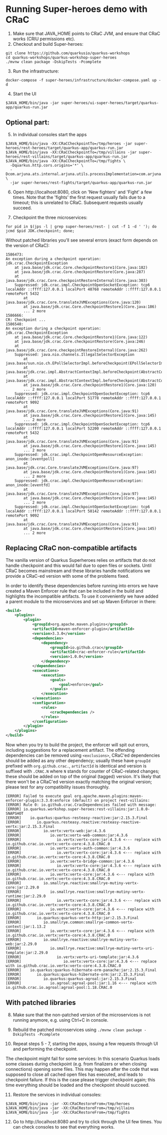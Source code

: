 # Running Super-heroes demo with CRaC

1. Make sure that JAVA_HOME points to CRaC JVM, and ensure that CRaC works (CRIU permissions etc).
2. Checkout and build Super-heroes:

```
git clone https://github.com/quarkusio/quarkus-workshops
cd quarkus-workshops/quarkus-workshop-super-heroes
./mvnw clean package -DskipTests -Pcomplete
```

3. Run the infrastructure:
```
docker-compose -f super-heroes/infrastructure/docker-compose.yaml up -d
```

4. Start the UI
```
$JAVA_HOME/bin/java -jar super-heroes/ui-super-heroes/target/quarkus-app/quarkus-run.jar
```

## Optional part:

5. In individual consoles start the apps
```
$JAVA_HOME/bin/java -XX:CRaCCheckpointTo=/tmp/heroes -jar super-heroes/rest-heroes/target/quarkus-app/quarkus-run.jar 
$JAVA_HOME/bin/java -XX:CRaCCheckpointTo=/tmp/villains -jar super-heroes/rest-villains/target/quarkus-app/quarkus-run.jar
$JAVA_HOME/bin/java -XX:CRaCCheckpointTo=/tmp/fights \
  -Dquarkus.http.cors.origins='*' \
  -Dcom.arjuna.ats.internal.arjuna.utils.processImplementation=com.arjuna.ats.internal.arjuna.utils.UuidProcessId \ 
  -jar super-heroes/rest-fights/target/quarkus-app/quarkus-run.jar
```

6. Open http://localhost:8080, click on 'New fighters' and 'Fight' a few times. Note that the 'fights' the first request usually fails due to a timeout; this is unrelated to CRaC. Subsequent requests usually succeed.

7. Checkpoint the three microservices:

```
for pid in $(jps -l | grep super-heroes/rest- | cut -f 1 -d ' '); do jcmd $pid JDK.checkpoint; done;
```

Without patched libraries you'll see several errors (exact form depends on the version of CRaC):

```
1586473:
An exception during a checkpoint operation:
jdk.crac.CheckpointException
	at java.base/jdk.crac.Core.checkpointRestore1(Core.java:182)
	at java.base/jdk.crac.Core.checkpointRestore(Core.java:287)
	at java.base/jdk.crac.Core.checkpointRestoreInternal(Core.java:303)
	Suppressed: jdk.crac.impl.CheckpointOpenSocketException: tcp6 localAddr ::ffff:127.0.0.1 localPort 48768 remoteAddr ::ffff:127.0.0.1 remotePort 5432
		at java.base/jdk.crac.Core.translateJVMExceptions(Core.java:120)
		at java.base/jdk.crac.Core.checkpointRestore1(Core.java:186)
		... 2 more
1586666:
CR: Checkpoint ...
1586548:
An exception during a checkpoint operation:
jdk.crac.CheckpointException
	at java.base/jdk.crac.Core.checkpointRestore1(Core.java:122)
	at java.base/jdk.crac.Core.checkpointRestore(Core.java:246)
	at java.base/jdk.crac.Core.checkpointRestoreInternal(Core.java:262)
	Suppressed: java.nio.channels.IllegalSelectorException
		at java.base/sun.nio.ch.EPollSelectorImpl.beforeCheckpoint(EPollSelectorImpl.java:384)
		at java.base/jdk.crac.impl.AbstractContextImpl.beforeCheckpoint(AbstractContextImpl.java:66)
		at java.base/jdk.crac.impl.AbstractContextImpl.beforeCheckpoint(AbstractContextImpl.java:66)
		at java.base/jdk.crac.Core.checkpointRestore1(Core.java:120)
		... 2 more
	Suppressed: jdk.crac.impl.CheckpointOpenSocketException: tcp6 localAddr ::ffff:127.0.0.1 localPort 51778 remoteAddr ::ffff:127.0.0.1 remotePort 9092
		at java.base/jdk.crac.Core.translateJVMExceptions(Core.java:91)
		at java.base/jdk.crac.Core.checkpointRestore1(Core.java:145)
		... 2 more
	Suppressed: jdk.crac.impl.CheckpointOpenSocketException: tcp6 localAddr ::ffff:127.0.0.1 localPort 52200 remoteAddr ::ffff:127.0.0.1 remotePort 5432
		at java.base/jdk.crac.Core.translateJVMExceptions(Core.java:91)
		at java.base/jdk.crac.Core.checkpointRestore1(Core.java:145)
		... 2 more
	Suppressed: jdk.crac.impl.CheckpointOpenResourceException: anon_inode:[eventpoll]
		at java.base/jdk.crac.Core.translateJVMExceptions(Core.java:97)
		at java.base/jdk.crac.Core.checkpointRestore1(Core.java:145)
		... 2 more
	Suppressed: jdk.crac.impl.CheckpointOpenResourceException: anon_inode:[eventfd]
		at java.base/jdk.crac.Core.translateJVMExceptions(Core.java:97)
		at java.base/jdk.crac.Core.checkpointRestore1(Core.java:145)
		... 2 more
	Suppressed: jdk.crac.impl.CheckpointOpenSocketException: tcp6 localAddr ::ffff:127.0.0.1 localPort 58142 remoteAddr ::ffff:127.0.0.1 remotePort 9092
		at java.base/jdk.crac.Core.translateJVMExceptions(Core.java:91)
		at java.base/jdk.crac.Core.checkpointRestore1(Core.java:145)
		... 2 more
```

## Replacing CRaC non-compatible artifacts

The vanilla version of Quarkus Superheroes relies on artifacts that do not handle checkpoint
and this would fail due to open files or sockets. Until CRaC becomes mainstream and these
libraries handle notifications we provide a CRaC-ed version with some of the problems fixed.

In order to identify these dependencies before running into errors we have created a Maven Enforcer
rule that can be included in the build and highlights the incompatible artifacts.
To use it conveniently we have added a parent module to the microservices and set up Maven Enforcer
in there:

```xml
<build>
    <plugins>
        <plugin>
            <groupId>org.apache.maven.plugins</groupId>
            <artifactId>maven-enforcer-plugin</artifactId>
            <version>3.3.0</version>
            <dependencies>
                <dependency>
                    <groupId>io.github.crac</groupId>
                    <artifactId>crac-enforcer-rule</artifactId>
                    <version>1.0.0</version>
                </dependency>
            </dependencies>
            <executions>
                <execution>
                    <goals>
                        <goal>enforce</goal>
                    </goals>
                </execution>
            </executions>
            <configuration>
                <rules>
                    <cracDependencies />
                </rules>
            </configuration>
        </plugin>
    </plugins>
</build>
```

Now when you try to build the project, the enforcer will spit out errors, including suggestions
for a replacement artifact. The offending dependencies can be removed using `<exclusions>`,
CRaC'ed dependencies should be added as any other dependency; usually these have `groupId` prefixed
with `org.github.crac.`, `artifactId` is identical and version is suffixed with `.CRAC.N` where `N`
stands for counter of CRaC-related changes; these should be added on top of the original (tagged) version.
It's likely that there won't be a CRaC'ed version exactly matching the original version; please test
for any compatibility issues thoroughly. 

```
[ERROR] Failed to execute goal org.apache.maven.plugins:maven-enforcer-plugin:3.3.0:enforce (default) on project rest-villains: 
[ERROR] Rule 0: io.github.crac.CracDependencies failed with message:
[ERROR] io.quarkus.workshop.super-heroes:rest-villains:jar:1.0.0-SNAPSHOT
[ERROR]    io.quarkus:quarkus-resteasy-reactive:jar:2.15.3.Final
[ERROR]       io.quarkus.resteasy.reactive:resteasy-reactive-vertx:jar:2.15.3.Final
[ERROR]          io.vertx:vertx-web:jar:4.3.6
[ERROR]             io.vertx:vertx-web-common:jar:4.3.6
[ERROR]                io.vertx:vertx-core:jar:4.3.6 <--- replace with io.github.crac.io.vertx:vertx-core:4.3.8.CRAC.0
[ERROR]             io.vertx:vertx-auth-common:jar:4.3.6
[ERROR]                io.vertx:vertx-core:jar:4.3.6 <--- replace with io.github.crac.io.vertx:vertx-core:4.3.8.CRAC.0
[ERROR]             io.vertx:vertx-bridge-common:jar:4.3.6
[ERROR]                io.vertx:vertx-core:jar:4.3.6 <--- replace with io.github.crac.io.vertx:vertx-core:4.3.8.CRAC.0
[ERROR]             io.vertx:vertx-core:jar:4.3.6 <--- replace with io.github.crac.io.vertx:vertx-core:4.3.8.CRAC.0
[ERROR]          io.smallrye.reactive:smallrye-mutiny-vertx-core:jar:2.29.0
[ERROR]             io.smallrye.reactive:smallrye-mutiny-vertx-runtime:jar:2.29.0
[ERROR]                io.vertx:vertx-core:jar:4.3.6 <--- replace with io.github.crac.io.vertx:vertx-core:4.3.8.CRAC.0
[ERROR]             io.vertx:vertx-core:jar:4.3.6 <--- replace with io.github.crac.io.vertx:vertx-core:4.3.8.CRAC.0
[ERROR]       io.quarkus:quarkus-vertx-http:jar:2.15.3.Final
[ERROR]          io.smallrye.common:smallrye-common-vertx-context:jar:1.13.2
[ERROR]             io.vertx:vertx-core:jar:4.3.6 <--- replace with io.github.crac.io.vertx:vertx-core:4.3.8.CRAC.0
[ERROR]          io.smallrye.reactive:smallrye-mutiny-vertx-web:jar:2.29.0
[ERROR]             io.smallrye.reactive:smallrye-mutiny-vertx-uri-template:jar:2.29.0
[ERROR]                io.vertx:vertx-uri-template:jar:4.3.6
[ERROR]                   io.vertx:vertx-core:jar:4.3.6 <--- replace with io.github.crac.io.vertx:vertx-core:4.3.8.CRAC.0
[ERROR]    io.quarkus:quarkus-hibernate-orm-panache:jar:2.15.3.Final
[ERROR]       io.quarkus:quarkus-hibernate-orm:jar:2.15.3.Final
[ERROR]          io.quarkus:quarkus-agroal:jar:2.15.3.Final
[ERROR]             io.agroal:agroal-pool:jar:1.16 <--- replace with io.github.crac.io.agroal:agroal-pool:1.18.CRAC.0
```

## With patched libraries

8. Make sure that the non-patched version of the microservices is not running anymore, e.g. using Ctrl+C in console. 

9. Rebuild the patched microservices using `./mvnw clean package -DskipTests -Pcomplete`
 
10. Repeat steps 5 - 7, starting the apps, issuing a few requests through UI and performing the checkpoint.

The checkpoint might fail for some services: In this scenario Quarkus loads some classes during checkpoint
(e.g. from finalizers or when closing connections) opening some files. This may happen after the code that
was supposed to close all cached open files has executed, and leads to checkpoint failure.
If this is the case please trigger checkpoint again; this time everything should be loaded and the checkpoint should succeed. 

11. Restore the services in individual consoles:

```
$JAVA_HOME/bin/java -jar -XX:CRaCRestoreFrom=/tmp/heroes
$JAVA_HOME/bin/java -jar -XX:CRaCRestoreFrom=/tmp/villains
$JAVA_HOME/bin/java -jar -XX:CRaCRestoreFrom=/tmp/fights
```

12. Go to http://localhost:8080 and try to click through the UI few times. You can check consoles to see that everything works.

